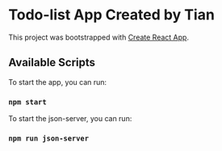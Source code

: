 # Todo-list App Created by Tian

This project was bootstrapped with [Create React App](https://github.com/facebook/create-react-app).

## Available Scripts

To start the app, you can run:

### `npm start`

To start the json-server, you can run:

### `npm run json-server`

